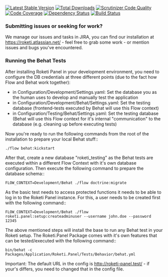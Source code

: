 [![Latest Stable Version](https://poser.pugx.org/roketi/panel/v/stable.png)](https://packagist.org/packages/roketi/panel)
[![Total Downloads](https://poser.pugx.org/roketi/panel/downloads.png)](https://packagist.org/packages/roketi/panel)
[![Scrutinizer Code Quality](https://scrutinizer-ci.com/g/roketi/panel/badges/quality-score.png?s=740b19998383d480f55f2191cda9dd89f6a1e000)](https://scrutinizer-ci.com/g/roketi/panel/)
[![Code Coverage](https://scrutinizer-ci.com/g/roketi/panel/badges/coverage.png?s=3aab45c06dd9834ecd74ccb0e0931ff29ac48772)](https://scrutinizer-ci.com/g/roketi/panel/)
[![Dependency Status](https://www.versioneye.com/php/roketi:panel/dev-master/badge.png)](https://www.versioneye.com/php/roketi:panel/dev-master)
[![Build Status](https://travis-ci.org/roketi/panel.png)](https://travis-ci.org/roketi/panel)


### Submitting issues or seeking for work?

We manage our issues and tasks in JIRA, you can find our installation at https://roketi.atlassian.net/ - feel free to grab some work - or mention issues and bugs you've encountered.


### Running the Behat Tests

After installing Roketi Panel in your development environment, you need to configure the DB credentials at three different points (due to the fact how Flow and Behat work together):

- in Configuration/Development/Settings.yaml: Set the database you as the human uses to develop and manually test the application
- in Configuration/Development/Behat/Settings.yaml: Set the testing database (frontend-tests executed by Behat will use this Flow context)
- in Configuration/Testing/Behat/Settings.yaml: Set the testing database (Behat will use this Flow context for it's internal "communication" to the database (e.g. cleaning up before executing tests)

Now you're ready to run the following commands from the root of the installation to prepare your local Behat stuff::

	./flow behat:kickstart

After that, create a new database "roketi_testing" as the Behat tests are executed within a different Flow Context with it's own database configuration. Then execute the following command to prepare the database schema::

	FLOW_CONTEXT=Development/Behat ./flow doctrine:migrate

As the basic test needs to access protected functions it needs to be able to log in to the Roketi Panel instance. For this, a user needs to be created first with the following command::

	FLOW_CONTEXT=Development/Behat ./flow roketi.panel:setup:createadminuser --username john.doe --password 12345

The above mentioned steps will install the base to run any Behat test in your Roketi setup. The Roketi.Panel Package comes with it's own features that can be tested/executed with the following command::

	bin/behat -c Packages/Application/Roketi.Panel/Tests/Behavior/behat.yml

Important: The default URL in the config is http://roketi-panel.test/ - if your's differs, you need to changed that in the config file.